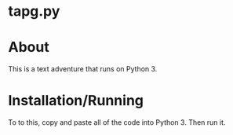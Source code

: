 # tapg.py
# About
This is a text adventure that runs on Python 3.
# Installation/Running
To to this, copy and paste all of the code into Python 3. Then run it.
